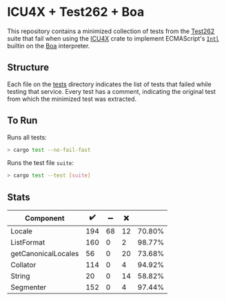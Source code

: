 # ICU4X + Test262 + Boa

This repository contains a minimized collection of tests from the [Test262](https://github.com/tc39/test262)
suite that fail when using the [ICU4X](https://github.com/unicode-org/icu4x) crate to implement
ECMAScript's [`Intl`](https://tc39.es/ecma402/#intl-object) builtin on the [Boa](https://github.com/boa-dev/boa) interpreter.

## Structure

Each file on the [tests](./tests) directory indicates the list of tests that failed while testing that service.
Every test has a comment, indicating the original test from which the minimized test was extracted.

## To Run

Runs all tests:

```bash
> cargo test --no-fail-fast
```

Runs the test file `suite`:

```bash
> cargo test --test [suite]
```

## Stats

| Component             | ✔️   	| ➖    | ❌    |           |
| -                  	| -     | -     | -     | -     	|
| Locale              	| 194 	| 68 	| 12 	| 70.80% 	|
| ListFormat          	| 160 	| 0  	| 2  	| 98.77%  	|
| getCanonicalLocales 	| 56  	| 0  	| 20 	| 73.68% 	|
| Collator              | 114   | 0     | 4     | 94.92%    |
| String                | 20    | 0     | 14    | 58.82%    |
| Segmenter             | 152   | 0     | 4     | 97.44%    |
